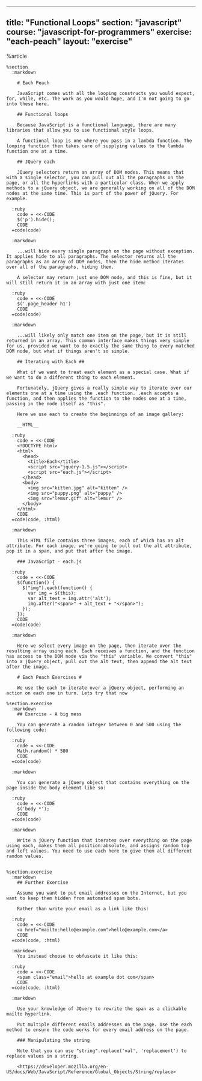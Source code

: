 ---
  title: "Functional Loops"
  section: "javascript"
  course: "javascript-for-programmers"
  exercise: "each-peach"
  layout: "exercise"
  ---
  
  %article
  
    %section
      :markdown
  
        # Each Peach
  
        JavaScript comes with all the looping constructs you would expect, for, while, etc. The work as you would hope, and I'm not going to go into these here.
  
        ## Functional loops
  
        Because JavaScript is a functional language, there are many libraries that allow you to use functional style loops.
  
        A functional loop is one where you pass in a lambda function. The looping function then takes care of supplying values to the lambda function one at a time.
  
        ## JQuery each
  
        JQuery selectors return an array of DOM nodes. This means that with a single selector, you can pull out all the paragraphs on the page, or all the hyperlinks with a particular class. When we apply methods to a jQuery object, we are generally working on all of the DOM nodes at the same time. This is part of the power of jQuery. For example.
  
      :ruby
        code = <<-CODE
        $('p').hide();
        CODE
      =code(code)
  
      :markdown
  
        ...will hide every single paragraph on the page without exception. It applies hide to all paragraphs. The selector returns all the paragraphs as an array of DOM nodes, then the hide method iterates over all of the paragraphs, hiding them.
  
        A selector may return just one DOM node, and this is fine, but it will still return it in an array with just one item:
  
      :ruby
        code = <<-CODE
        $('.page_header h1')
        CODE
      =code(code)
  
      :markdown
  
        ...will likely only match one item on the page, but it is still returned in an array. This common interface makes things very simple for us, provided we want to do exactly the same thing to every matched DOM node, but what if things aren't so simple.
  
        ## Iterating with Each ##
  
        What if we want to treat each element as a special case. What if we want to do a different thing to each element.
  
        Fortunately, jQuery gives a really simple way to iterate over our elements one at a time using the .each function. .each accepts a function, and then applies the function to the nodes one at a time, passing in the node itself as "this".
  
        Here we use each to create the beginnings of an image gallery:
  
        __HTML__
  
      :ruby
        code = <<-CODE
        <!DOCTYPE html>
        <html>
          <head>
            <title>Each</title>
            <script src="jquery-1.5.js"></script>
            <script src="each.js"></script>
          </head>
          <body>
            <img src="kitten.jpg" alt="kitten" />
            <img src="puppy.png" alt="puppy" />
            <img src="lemur.gif" alt="lemur" />
          </body>
        </html>
        CODE
      =code(code, :html)
  
      :markdown
  
        This HTML file contains three images, each of which has an alt attribute. For each image, we're going to pull out the alt attribute, pop it in a span, and put that after the image.
  
        ### JavaScript - each.js
  
      :ruby
        code = <<-CODE
        $(function() {
          $("img").each(function() {
            var img = $(this);
            var alt_text = img.attr('alt');
            img.after("<span>" + alt_text + "</span>");
          });
        });
        CODE
      =code(code)
  
      :markdown
  
        Here we select every image on the page, then iterate over the resulting array using each. Each receives a function, and the function has access to the DOM node via the "this" variable. We convert "this" into a jQuery object, pull out the alt text, then append the alt text after the image.
  
        # Each Peach Exercises #
  
        We use the each to iterate over a jQuery object, performing an action on each one in turn. Lets try that now
  
    %section.exercise
      :markdown
        ## Exercise - A big mess
  
        You can generate a random integer between 0 and 500 using the following code:
  
      :ruby
        code = <<-CODE
        Math.random() * 500
        CODE
      =code(code)
  
      :markdown
  
        You can generate a jQuery object that contains everything on the page inside the body element like so:
  
      :ruby
        code = <<-CODE
        $('body *');
        CODE
      =code(code)
  
      :markdown
  
        Write a jQuery function that iterates over everything on the page using each, makes them all position:absolute, and assigns random top and left values. You need to use each here to give them all different random values.
  
  
    %section.exercise
      :markdown
        ## Further Exercise
  
        Assume you want to put email addresses on the Internet, but you want to keep them hidden from automated spam bots.
  
        Rather than write your email as a link like this:
  
      :ruby
        code = <<-CODE
        <a href="mailto:hello@example.com">hello@example.com</a>
        CODE
      =code(code, :html)
  
      :markdown
        You instead choose to obfuscate it like this:
  
      :ruby
        code = <<-CODE
        <span class="email">hello at example dot com</span>
        CODE
      =code(code, :html)
  
      :markdown
  
        Use your knowledge of JQuery to rewrite the span as a clickable mailto hyperlink.
  
        Put multiple different emails addresses on the page. Use the each method to ensure the code works for every email address on the page.
  
        ### Manipulating the string
  
        Note that you can use "string".replace('val', 'replacement') to replace values in a string.
  
        <https://developer.mozilla.org/en-US/docs/Web/JavaScript/Reference/Global_Objects/String/replace>
  